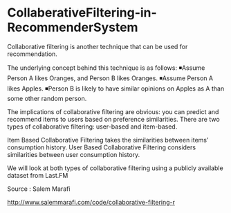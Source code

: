 
# CollaberativeFiltering-in-RecommenderSystem

Collaborative filtering is another technique that can be used for recommendation.



The underlying concept behind this technique is as follows:
◾Assume Person A likes Oranges, and Person B likes Oranges.
◾Assume Person A likes Apples.
◾Person B is likely to have similar opinions on Apples as A than some other random person. 

The implications of collaborative filtering are obvious: you can predict and recommend items to users based on preference similarities. There are two types of collaborative filtering: user-based and item-based. 

Item Based Collaborative Filtering takes the similarities between items’ consumption history.
User Based Collaborative Filtering considers similarities between user consumption history.

We will look at both types of collaborative filtering using a publicly available dataset from Last.FM

Source : Salem Marafi

http://www.salemmarafi.com/code/collaborative-filtering-r
